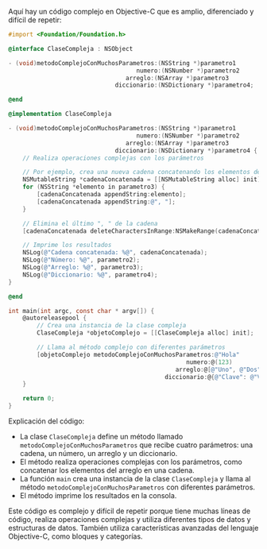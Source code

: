 Aquí hay un código complejo en Objective-C que es amplio, diferenciado y difícil de repetir:

```objective-c
#import <Foundation/Foundation.h>

@interface ClaseCompleja : NSObject

- (void)metodoComplejoConMuchosParametros:(NSString *)parametro1
                                    numero:(NSNumber *)parametro2
                                 arreglo:(NSArray *)parametro3
                              diccionario:(NSDictionary *)parametro4;

@end

@implementation ClaseCompleja

- (void)metodoComplejoConMuchosParametros:(NSString *)parametro1
                                    numero:(NSNumber *)parametro2
                                 arreglo:(NSArray *)parametro3
                              diccionario:(NSDictionary *)parametro4 {
    // Realiza operaciones complejas con los parámetros

    // Por ejemplo, crea una nueva cadena concatenando los elementos del arreglo
    NSMutableString *cadenaConcatenada = [[NSMutableString alloc] init];
    for (NSString *elemento in parametro3) {
        [cadenaConcatenada appendString:elemento];
        [cadenaConcatenada appendString:@", "];
    }

    // Elimina el último ", " de la cadena
    [cadenaConcatenada deleteCharactersInRange:NSMakeRange(cadenaConcatenada.length - 2, 2)];

    // Imprime los resultados
    NSLog(@"Cadena concatenada: %@", cadenaConcatenada);
    NSLog(@"Número: %@", parametro2);
    NSLog(@"Arreglo: %@", parametro3);
    NSLog(@"Diccionario: %@", parametro4);
}

@end

int main(int argc, const char * argv[]) {
    @autoreleasepool {
        // Crea una instancia de la clase compleja
        ClaseCompleja *objetoComplejo = [[ClaseCompleja alloc] init];

        // Llama al método complejo con diferentes parámetros
        [objetoComplejo metodoComplejoConMuchosParametros:@"Hola"
                                                  numero:@(123)
                                               arreglo:@[@"Uno", @"Dos", @"Tres"]
                                            diccionario:@{@"Clave": @"Valor"}];
    }

    return 0;
}
```

Explicación del código:

* La clase `ClaseCompleja` define un método llamado `metodoComplejoConMuchosParametros` que recibe cuatro parámetros: una cadena, un número, un arreglo y un diccionario.
* El método realiza operaciones complejas con los parámetros, como concatenar los elementos del arreglo en una cadena.
* La función `main` crea una instancia de la clase `ClaseCompleja` y llama al método `metodoComplejoConMuchosParametros` con diferentes parámetros.
* El método imprime los resultados en la consola.

Este código es complejo y difícil de repetir porque tiene muchas líneas de código, realiza operaciones complejas y utiliza diferentes tipos de datos y estructuras de datos. También utiliza características avanzadas del lenguaje Objective-C, como bloques y categorías.
